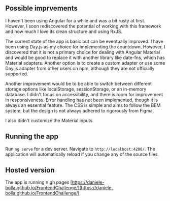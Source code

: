 ## Possible imprvements
I haven't been using Angular for a while and was a bit rusty at first. However, I soon rediscovered the potential of working with this framework and how much I love its clean structure and using RxJS.

The current state of the app is basic but can be eventually improved. 
I have been using Day.js as my choice for implementing the countdown. However, I discovered that it is not a primary choice for dealing with Angular Material and would be good to replace it with another library like date-fns, which has Material adapters. Another option is to create a custom adapter or use some Day.js adapter from other users on npm, although they are not officially supported.

Another improvement would be to be able to switch between different storage options like localStorage, sessionStorage, or an in-memory database.
I didn't focus on accessibility, and there is room for improvement in responsiveness.
Error handling has not been implemented, though it is always an essential feature.
The CSS is simple and aims to follow the BEM system, but the design is not always adhered to rigorously from Figma.

I also didn't customize the Material inputs.
## Running the app

Run `ng serve` for a dev server. Navigate to `http://localhost:4200/`. The application will automatically reload if you change any of the source files. 

## Hosted version 
The app is running n gh pages [https://daniele-bolla.github.io/FrontendChallenge/](https://daniele-bolla.github.io/FrontendChallenge/)

